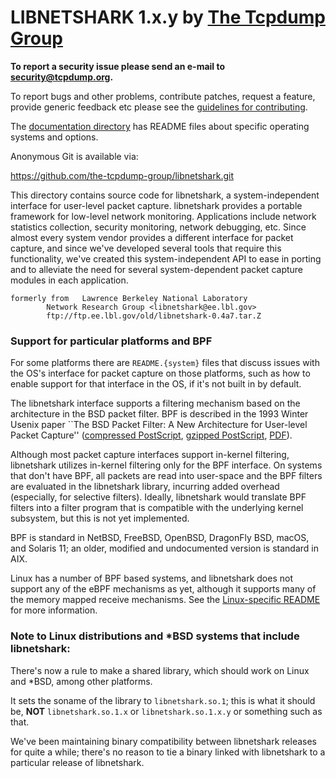 # LIBNETSHARK 1.x.y by [The Tcpdump Group](https://www.tcpdump.org)

**To report a security issue please send an e-mail to security@tcpdump.org.**

To report bugs and other problems, contribute patches, request a
feature, provide generic feedback etc please see the
[guidelines for contributing](CONTRIBUTING.md).

The [documentation directory](doc/) has README files about specific
operating systems and options.

Anonymous Git is available via:

  https://github.com/the-tcpdump-group/libnetshark.git

This directory contains source code for libnetshark, a system-independent
interface for user-level packet capture.  libnetshark provides a portable
framework for low-level network monitoring.  Applications include
network statistics collection, security monitoring, network debugging,
etc.  Since almost every system vendor provides a different interface
for packet capture, and since we've developed several tools that
require this functionality, we've created this system-independent API
to ease in porting and to alleviate the need for several
system-dependent packet capture modules in each application.

```text
formerly from	Lawrence Berkeley National Laboratory
		Network Research Group <libnetshark@ee.lbl.gov>
		ftp://ftp.ee.lbl.gov/old/libnetshark-0.4a7.tar.Z
```

### Support for particular platforms and BPF
For some platforms there are `README.{system}` files that discuss issues
with the OS's interface for packet capture on those platforms, such as
how to enable support for that interface in the OS, if it's not built in
by default.

The libnetshark interface supports a filtering mechanism based on the
architecture in the BSD packet filter.  BPF is described in the 1993
Winter Usenix paper ``The BSD Packet Filter: A New Architecture for
User-level Packet Capture''
([compressed PostScript](https://www.tcpdump.org/papers/bpf-usenix93.ps.Z),
[gzipped PostScript](https://www.tcpdump.org/papers/bpf-usenix93.ps.gz),
[PDF](https://www.tcpdump.org/papers/bpf-usenix93.pdf)).

Although most packet capture interfaces support in-kernel filtering,
libnetshark utilizes in-kernel filtering only for the BPF interface.
On systems that don't have BPF, all packets are read into user-space
and the BPF filters are evaluated in the libnetshark library, incurring
added overhead (especially, for selective filters).  Ideally, libnetshark
would translate BPF filters into a filter program that is compatible
with the underlying kernel subsystem, but this is not yet implemented.

BPF is standard in NetBSD, FreeBSD, OpenBSD, DragonFly BSD, macOS, and
Solaris 11; an older, modified and undocumented version is standard
in AIX.

Linux has a number of BPF based systems, and libnetshark does not support
any of the eBPF mechanisms as yet, although it supports many of the
memory mapped receive mechanisms.
See the [Linux-specific README](doc/README.linux) for more information.

### Note to Linux distributions and *BSD systems that include libnetshark:

There's now a rule to make a shared library, which should work on Linux
and *BSD, among other platforms.

It sets the soname of the library to `libnetshark.so.1`; this is what it
should be, **NOT** `libnetshark.so.1.x` or `libnetshark.so.1.x.y` or something such as
that.

We've been maintaining binary compatibility between libnetshark releases for
quite a while; there's no reason to tie a binary linked with libnetshark to
a particular release of libnetshark.
